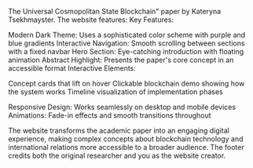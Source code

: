 The Universal Cosmopolitan State Blockchain" paper by Kateryna Tsekhmayster. The website features:
Key Features:

Modern Dark Theme: Uses a sophisticated color scheme with purple and blue gradients
Interactive Navigation: Smooth scrolling between sections with a fixed navbar
Hero Section: Eye-catching introduction with floating animation
Abstract Highlight: Presents the paper's core concept in an accessible format
Interactive Elements:

Concept cards that lift on hover
Clickable blockchain demo showing how the system works
Timeline visualization of implementation phases


Responsive Design: Works seamlessly on desktop and mobile devices
Animations: Fade-in effects and smooth transitions throughout

The website transforms the academic paper into an engaging digital experience, making complex concepts about blockchain technology and international relations more accessible to a broader audience. The footer credits both the original researcher and you as the website creator.
